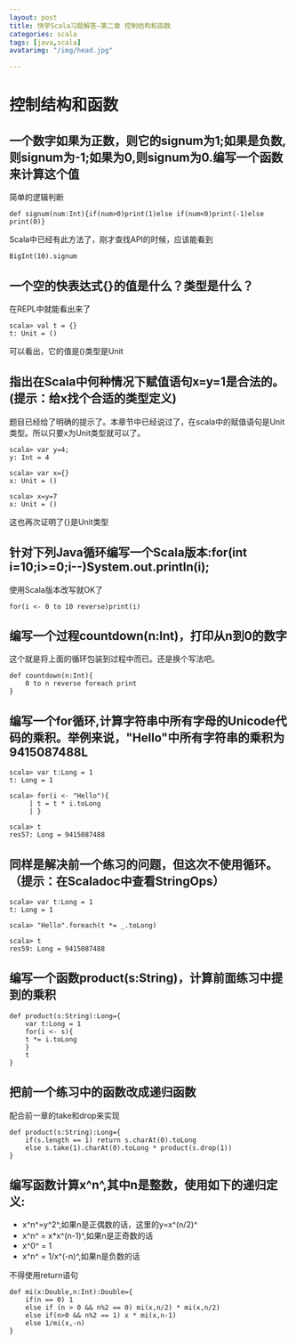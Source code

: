```yaml
---
layout: post
title: 快学Scala习题解答—第二章 控制结构和函数
categories: scala
tags: [java,scala]
avatarimg: "/img/head.jpg"

---
```




控制结构和函数
==============

一个数字如果为正数，则它的signum为1;如果是负数,则signum为-1;如果为0,则signum为0.编写一个函数来计算这个值
--------------------------------------------------------------------------------------------------------

简单的逻辑判断

``` {.scala}
def signum(num:Int){if(num>0)print(1)else if(num<0)print(-1)else print(0)}
```

Scala中已经有此方法了，刚才查找API的时候，应该能看到

``` {.scala}
BigInt(10).signum
```

一个空的快表达式{}的值是什么？类型是什么？
------------------------------------------

在REPL中就能看出来了

``` {.example}
scala> val t = {}
t: Unit = ()
```

可以看出，它的值是()类型是Unit

指出在Scala中何种情况下赋值语句x=y=1是合法的。(提示：给x找个合适的类型定义)
---------------------------------------------------------------------------

题目已经给了明确的提示了。本章节中已经说过了，在scala中的赋值语句是Unit类型。所以只要x为Unit类型就可以了。

``` {.example}
scala> var y=4;
y: Int = 4

scala> var x={}
x: Unit = ()

scala> x=y=7
x: Unit = ()
```

这也再次证明了{}是Unit类型

针对下列Java循环编写一个Scala版本:for(int i=10;i\>=0;i--)System.out.println(i);
-------------------------------------------------------------------------------

使用Scala版本改写就OK了

``` {.scala}
for(i <- 0 to 10 reverse)print(i)
```

编写一个过程countdown(n:Int)，打印从n到0的数字
----------------------------------------------

这个就是将上面的循环包装到过程中而已。还是换个写法吧。

``` {.scala}
def countdown(n:Int){
    0 to n reverse foreach print
}
```

编写一个for循环,计算字符串中所有字母的Unicode代码的乘积。举例来说，"Hello"中所有字符串的乘积为9415087488L
---------------------------------------------------------------------------------------------------------

``` {.example}
scala> var t:Long = 1
t: Long = 1

scala> for(i <- "Hello"){
     | t = t * i.toLong
     | }

scala> t
res57: Long = 9415087488
```

同样是解决前一个练习的问题，但这次不使用循环。（提示：在Scaladoc中查看StringOps）
---------------------------------------------------------------------------------

``` {.example}
scala> var t:Long = 1
t: Long = 1

scala> "Hello".foreach(t *= _.toLong)

scala> t
res59: Long = 9415087488
```

编写一个函数product(s:String)，计算前面练习中提到的乘积
-------------------------------------------------------

``` {.scala}
def product(s:String):Long={
    var t:Long = 1
    for(i <- s){
    t *= i.toLong
    }
    t
}
```

把前一个练习中的函数改成递归函数
--------------------------------

配合前一章的take和drop来实现

``` {.scala}
def product(s:String):Long={
    if(s.length == 1) return s.charAt(0).toLong
    else s.take(1).charAt(0).toLong * product(s.drop(1))
}
```

编写函数计算x^n^,其中n是整数，使用如下的递归定义:
-------------------------------------------------

-   x^n^=y^2^,如果n是正偶数的话，这里的y=x^(n/2)^
-   x^n^ = x\*x^(n-1)^,如果n是正奇数的话
-   x^0^ = 1
-   x^n^ = 1/x^(-n)^,如果n是负数的话

不得使用return语句

``` {.scala}
def mi(x:Double,n:Int):Double={
    if(n == 0) 1
    else if (n > 0 && n%2 == 0) mi(x,n/2) * mi(x,n/2)
    else if(n>0 && n%2 == 1) x * mi(x,n-1)
    else 1/mi(x,-n)
}
```
